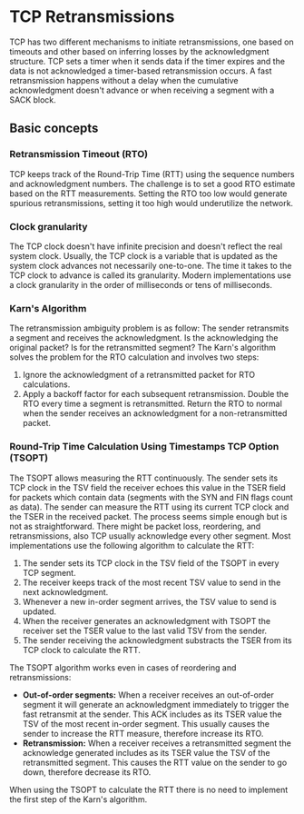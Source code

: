 # TCP Retransmissions

TCP has two different mechanisms to initiate retransmissions, one based on timeouts and other based on inferring losses by the acknowledgment structure. TCP sets a timer when it sends data if the timer expires and the data is not acknowledged a timer-based retransmission occurs. A fast retransmission happens without a delay when the cumulative acknowledgment doesn't advance or when receiving a segment with a SACK block.

## Basic concepts

### Retransmission Timeout (RTO)

TCP keeps track of the Round-Trip Time (RTT) using the sequence numbers and acknowledgment numbers. The challenge is to set a good  RTO estimate based on the RTT measurements. Setting the RTO too low would generate spurious retransmissions, setting it too high would underutilize the network.

### Clock granularity

The TCP clock doesn't have infinite precision and doesn't reflect the real system clock. Usually, the TCP clock is a variable that is updated as the system clock advances not necessarily one-to-one. The time it takes to the TCP clock to advance is called its granularity. Modern implementations use a clock granularity in the order of milliseconds or tens of milliseconds.

### Karn's Algorithm

The retransmission ambiguity problem is as follow:
The sender retransmits a segment and receives the acknowledgment. Is the acknowledging the original packet? Is for the retransmitted segment? The Karn's algorithm solves the problem for the RTO calculation and involves two steps:
1. Ignore the acknowledgment of a retransmitted packet for RTO calculations.
2. Apply a backoff factor for each subsequent retransmission. Double the RTO every time a segment is retransmitted. Return the RTO to normal when the sender receives an acknowledgment for a non-retransmitted packet.

### Round-Trip Time Calculation Using Timestamps TCP Option (TSOPT)

The TSOPT allows measuring the RTT continuously. The sender sets its TCP clock in the TSV field the receiver echoes this value in the TSER field for packets which contain data (segments with the SYN and FIN flags count as data). The sender can measure the RTT using its current TCP clock and the TSER in the received packet. The process seems simple enough but is not as straightforward. There might be packet loss, reordering, and retransmissions, also TCP usually acknowledge every other segment. Most implementations use the following algorithm to calculate the RTT:
1. The sender sets its TCP clock in the TSV field of the TSOPT in every TCP segment.
2. The receiver keeps track of the most recent TSV value to send in the next acknowledgment.
3. Whenever a new in-order segment arrives, the TSV value to send is updated.
4. When the receiver generates an acknowledgment with TSOPT the receiver set the TSER value to the last valid TSV from the sender.
5. The sender receiving the acknowledgment substracts the TSER from its TCP clock to calculate the RTT.

The TSOPT algorithm works even in cases of reordering and retransmissions:
- **Out-of-order segments:** When a receiver receives an out-of-order segment it will generate an acknowledgment immediately to trigger the fast retransmit at the sender. This ACK includes as its TSER value the TSV of the most recent in-order segment. This usually causes the sender to increase the RTT measure, therefore increase its RTO.
- **Retransmission:** When a receiver receives a retransmitted segment the acknowledge generated includes as its TSER value the TSV of the retransmitted segment. This causes the RTT value on the sender to go down, therefore decrease its RTO.

When using the TSOPT to calculate the RTT there is no need to implement the first step of the Karn's algorithm.

